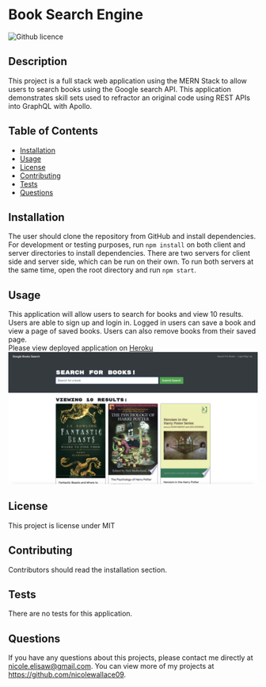 # Book Search Engine 
![Github licence](http://img.shields.io/badge/license-MIT-blue.svg)

## Description 
This project is a full stack web application using the MERN Stack to allow users to search books using the Google search API. This application demonstrates skill sets used to refractor an original code using REST APIs into GraphQL with Apollo.  

## Table of Contents
* [Installation](#installation)
* [Usage](#usage)
* [License](#license)
* [Contributing](#contributing)
* [Tests](#tests)
* [Questions](#questions)

## Installation 
The user should clone the repository from GitHub and install dependencies. For development or testing purposes, run `npm install` on both client and server directories to install dependencies. There are two servers for client side and server side, which can be run on their own. To run both servers at the same time, open the root directory and run `npm start`.

## Usage 
This application will allow users to search for books and view 10 results. Users are able to sign up and login in. Logged in users can save a book and view a page of saved books. Users can also remove books from their saved page.<br>
Please view deployed application on [Heroku](https://nw-book-search.herokuapp.com/)<br>
<img src='client/public/images/app-screen.png'>

## License 
This project is license under MIT

## Contributing 
Contributors should read the installation section. 

## Tests
There are no tests for this application. 

## Questions
If you have any questions about this projects, please contact me directly at nicole.elisaw@gmail.com. You can view more of my projects at https://github.com/nicolewallace09.